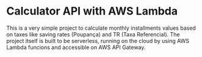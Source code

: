 # Calculator API with AWS Lambda

This is a very simple project to calculate monthly installments values based on taxes like saving rates (Poupança) and TR (Taxa Referencial).
The project itself is built to be serverless, running on the cloud by using AWS Lambda funcions and accessible on AWS API Gateway.
